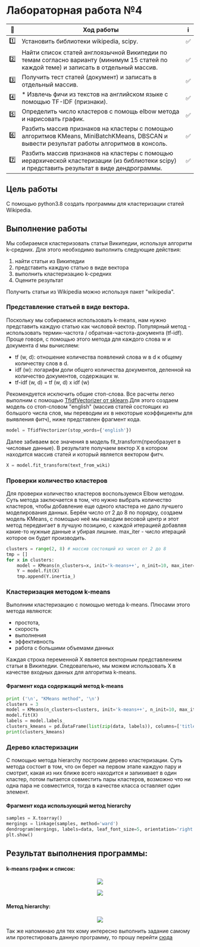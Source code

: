 
# Лабораторная работа №4



| 🔢  | Ход работы   | ℹ️ |
| ------------- | ------------- |------------- |
| 1️⃣  | Установить библиотеки wikipedia, scipy.| ✅ |
| 2️⃣ | Найти список статей англоязычной Википедии по темам согласно варианту (минимум 15 статей по каждой теме) и записать в отдельный массив. |✅  |
| 3️⃣ | 	Получить тест статей (документ) и записать в отдельный массив.|✅  |
| 4️⃣ |*	Извлечь фичи из текстов на английском языке с помощью TF-IDF (признаки). |✅  |
| 5️⃣ | Определить число кластеров с помощь elbow метода и нарисовать график. |✅  |
| 6️⃣ | Разбить массив признаков на кластеры с помощью алгоритмов KMeans, MiniBatchKMeans, DBSCAN и вывести результат работы алгоритмов в консоль. |✅  |
| 7️⃣ | Разбить массив признаков на кластеры с помощью иерархической кластеризации (из библиотеки scipy) и представить результат в виде дендрограммы.|✅  |


Цель работы
------------
С помощью python3.8 создать программы для кластеризации статей Wikipedia.

Выполнение работы
-----------------

Мы собираемся кластеризовать статьи Википедии, используя алгоритм k-средних. Для этого необходимо выполнить следующие действия:

1. найти статьи из Википедии
2. представить каждую статью в виде вектора
3. выполнить кластеризацию k-средних
4. Оцените результат

Получить статьи из Wikipedia можно используя пакет "wikipedia".

### Представление статьей в виде вектора.

Поскольку мы собираемся использовать k-means, нам нужно представить каждую статью как числовой вектор. Популярный метод - использовать термин-частота / обратная-частота-документа (tf-idf). Проще говоря, с помощью этого метода для каждого слова w и документа d мы вычисляем:

* tf (w, d): отношение количества появлений слова w в d к общему количеству слов в d.
* idf (w): логарифм доли общего количества документов, деленной на количество документов, содержащих w.
* tf-idf (w, d) = tf (w, d) x idf (w)

Рекомендуется исключить общие стоп-слова. Все расчеты легко выполним с помощью [TfidfVectorizer от sklearn](https://scikit-learn.org/stable/modules/generated/sklearn.feature_extraction.text.TfidfVectorizer.html).Для этого создаем модель со стоп-словом "english" (массив статей состоящих из большого числа слов, мы переводим их в некоторые коэффициенты для выявления фитч), ниже представлен фрагмент кода.

```python
model = TfidfVectorizer(stop_words={'english'})
```

Далее забиваем все значения в модель fit_transform(преобразует в числовые данные). В результате получаем вектор Х в котором находится массив статей и который является вектором фитч.

```python
X = model.fit_transform(text_from_wiki)
```

### Проверки количество кластеров

Для проверки количество кластеров воспользуемся  Elbow методом. Суть метода заключается в том, что нужно выбрать количество кластеров, чтобы добавление еще одного кластера не дало лучшего моделирования данных. Берём число от 2 до 8 по порядку, создаем модель KMeans, с помощью неё мы находим весовой центр и этот метод передвигает в лучшую позицию, с каждой итерацией добавляя какие-то нужные данные и убирая лишние. max_iter - число итераций которое он будет производить.

```python
clusters = range(2, 8) # массив состоящий из чисел от 2 до 8
tmp = []
for x in clusters:
    model = KMeans(n_clusters=x, init='k-means++', n_init=10, max_iter=200)# c помощью её строим Elbow кривую
    Y = model.fit(X)
    tmp.append(Y.inertia_)
```
### Кластеризация методом k-means
Выполним кластеризацию с помощью метода k-means.
Плюсами этого метода являются:
* простота,
* скорость
* выполнения
* эффективность
* работа с большими объемами данных

Каждая строка переменной X является векторным представлением статьи в Википедии. Следовательно, мы можем использовать X в качестве входных данных для алгоритма k-means.

#### Фрагмент кода содержащий метод k-means
```python
print ('\n', "KMeans method", '\n')
clusters = 3
model = KMeans(n_clusters=clusters, init='k-means++', n_init=10, max_iter=200)
model.fit(X)
labels = model.labels_
clusters_kmeans = pd.DataFrame(list(zip(data, labels)), columns=['title', 'cluster'])
print(clusters_kmeans)
```

### Дерево кластеризации

С помощью метода hierarchy построим дерево кластеризации. Суть метода состоит в том, что он берет на первом этапе каждую пару и смотрит, какая  из них ближе всего находится и запихивает в один кластер, потом пытается совместить пары кластеров, возможно что ни одна пара не совместится, тогда в качестве класса оставляет один элемент.

#### Фрагмент кода использующий метод hierarchy
```python
samples = X.toarray()
mergings = linkage(samples, method='ward')
dendrogram(mergings, labels=data, leaf_font_size=5, orientation='right')
plt.show()
```

Результат выполнения программы:
---------------------------------

#### k-means график и список:

<p align="center">
  <img src="https://bmstu.codes/MorozoFF/lr-4-opc/-/raw/master/g-H4jagE6Ds.jpg" />
</p>

<p align="center">
  <img src="https://bmstu.codes/MorozoFF/lr-4-opc/-/raw/master/_-fzoGz5yo8.jpg" />
</p>


#### Метод hierarchy:

<p align="center">
  <img src="https://bmstu.codes/MorozoFF/lr-4-opc/-/raw/master/nQcsivJLEDM.jpg" />
</p>


Так же напоминаю для тех кому интересно выполнить задание самому или протестировать данную программу, то прошу перейти [сюда](https://drive.google.com/drive/folders/1b_molbj8z6JhHV6r178AeI1XpQezehsm?usp=sharing "Практикум по машинному обучению")
